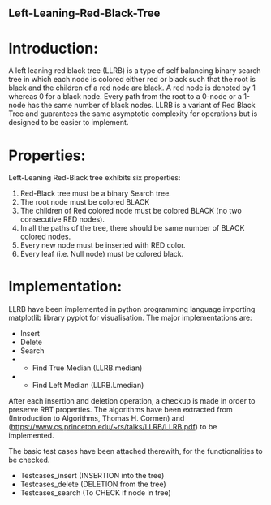 ## Left-Leaning-Red-Black-Tree
# Introduction:
A left leaning red black tree (LLRB) is a type of self balancing binary search tree in which each node is colored either red or black such that the root is black and the children of a red node are black. A red node is denoted by 1 whereas 0 for a black node. Every path from the root to a 0-node or a 1-node has the same number of black nodes. LLRB is a variant of Red Black Tree and guarantees the same asymptotic complexity for operations but is designed to be easier to implement.

# Properties:
Left-Leaning Red-Black tree exhibits six properties:
1. Red-Black tree must be a binary Search tree.
2. The root node must be colored BLACK
3. The children of Red colored node must be colored BLACK (no two consecutive RED nodes).
4. In all the paths of the tree, there should be same number of BLACK colored nodes.
5. Every new node must be inserted with RED color.
6. Every leaf (i.e. Null node) must be colored black.

# Implementation:
LLRB have been implemented in python programming language importing matplotlib library pyplot for visualisation. The major implementations are:
* Insert
* Delete
* Search
* * Find True Median (LLRB.median)
* * Find Left Median (LLRB.Lmedian)

After each insertion and deletion operation, a checkup is made in order to preserve RBT properties.
The algorithms have been extracted from (Introduction to Algorithms, Thomas H. Cormen) and (https://www.cs.princeton.edu/~rs/talks/LLRB/LLRB.pdf) to be implemented.

The basic test cases have been attached therewith, for the functionalities to be checked.
- Testcases_insert (INSERTION into the tree)
- Testcases_delete (DELETION from the tree)
- Testcases_search (To CHECK if node in tree)
